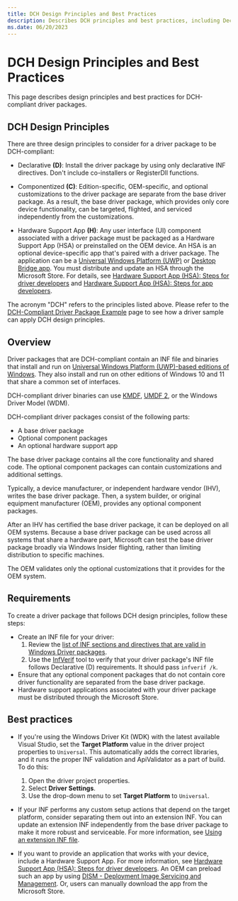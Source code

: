 ```yaml
---
title: DCH Design Principles and Best Practices
description: Describes DCH principles and best practices, including Declarative, Componentized, and Hardware Support App concepts.
ms.date: 06/20/2023
---
```


# DCH Design Principles and Best Practices

This page describes design principles and best practices for DCH-compliant driver packages.

## DCH Design Principles

There are three design principles to consider for a driver package to be DCH-compliant:

- Declarative **(D)**: Install the driver package by using only declarative INF directives. Don't include co-installers or RegisterDll functions.

- Componentized **(C)**: Edition-specific, OEM-specific, and optional customizations to the driver package are separate from the base driver package. As a result, the base driver package, which provides only core device functionality, can be targeted, flighted, and serviced independently from the customizations.

- Hardware Support App **(H)**: Any user interface (UI) component associated with a driver package must be packaged as a Hardware Support App (HSA) or preinstalled on the OEM device. An HSA is an optional device-specific app that's paired with a driver package. The application can be a [Universal Windows Platform (UWP)](/windows/uwp/get-started/universal-application-platform-guide) or [Desktop Bridge app](/windows/uwp/porting/desktop-to-uwp-root). You must distribute and update an HSA through the Microsoft Store. For details, see [Hardware Support App (HSA): Steps for driver developers](../devapps/hardware-support-app--hsa--steps-for-driver-developers.md) and [Hardware Support App (HSA): Steps for app developers](../devapps/hardware-support-app--hsa--steps-for-app-developers.md).

The acronym "DCH" refers to the principles listed above. Please refer to the [DCH-Compliant Driver Package Example](dch-example.md) page to see how a driver sample can apply DCH design principles.

## Overview

Driver packages that are DCH-compliant contain an INF file and binaries that install and run on [Universal Windows Platform (UWP)-based editions of Windows](target-platforms.md). They also install and run on other editions of Windows 10 and 11 that share a common set of interfaces.

DCH-compliant driver binaries can use [KMDF](../wdf/index.md), [UMDF 2](../wdf/getting-started-with-umdf-version-2.md), or the Windows Driver Model (WDM).

DCH-compliant driver packages consist of the following parts:

- A base driver package
- Optional component packages
- An optional hardware support app

The base driver package contains all the core functionality and shared code. The optional component packages can contain customizations and additional settings.

Typically, a device manufacturer, or independent hardware vendor (IHV), writes the base driver package. Then, a system builder, or original equipment manufacturer (OEM), provides any optional component packages.

After an IHV has certified the base driver package, it can be deployed on all OEM systems. Because a base driver package can be used across all systems that share a hardware part, Microsoft can test the base driver package broadly via Windows Insider flighting, rather than limiting distribution to specific machines.

The OEM validates only the optional customizations that it provides for the OEM system.  

## Requirements

To create a driver package that follows DCH design principles, follow these steps:

*  Create an INF file for your driver:
    1.  Review the [list of INF sections and directives that are valid in Windows Driver packages](../install/using-a-universal-inf-file.md#which-inf-sections-are-invalid-in-a-universal-inf-file).
    2.  Use the [InfVerif](../devtest/infverif.md) tool to verify that your driver package's INF file follows Declarative (D) requirements.  It should pass `infverif /k`.
*  Ensure that any optional component packages that do not contain core driver functionality are separated from the base driver package.    
*  Hardware support applications associated with your driver package must be distributed through the Microsoft Store.

## Best practices

*  If you're using the Windows Driver Kit (WDK) with the latest available Visual Studio, set the **Target Platform** value in the driver project properties to `Universal`.  This automatically adds the correct libraries, and it runs the proper INF validation and ApiValidator as a part of build.  To do this:

    1. Open the driver project properties.
    2. Select **Driver Settings**.
    3. Use the drop-down menu to set **Target Platform** to `Universal`.
   
*  If your INF performs any custom setup actions that depend on the target platform, consider separating them out into an extension INF. You can update an extension INF independently from the base driver package to make it more robust and serviceable. For more information, see [Using an extension INF file](../install/using-an-extension-inf-file.md).
*  If you want to provide an application that works with your device, include a Hardware Support App. For more information, see [Hardware Support App (HSA): Steps for driver developers](../devapps/hardware-support-app--hsa--steps-for-driver-developers.md).  An OEM can preload such an app by using [DISM - Deployment Image Servicing and Management](/windows-hardware/manufacture/desktop/dism---deployment-image-servicing-and-management-technical-reference-for-windows). Or, users can manually download the app from the Microsoft Store.
